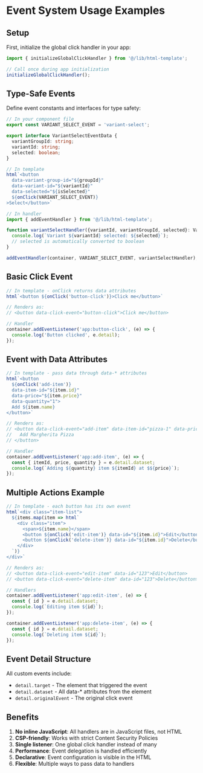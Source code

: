 # Event System Usage Examples

## Setup

First, initialize the global click handler in your app:

```javascript
import { initializeGlobalClickHandler } from '@/lib/html-template';

// Call once during app initialization
initializeGlobalClickHandler();
```

## Type-Safe Events

Define event constants and interfaces for type safety:

```typescript
// In your component file
export const VARIANT_SELECT_EVENT = 'variant-select';

export interface VariantSelectEventData {
  variantGroupId: string;
  variantId: string;
  selected: boolean;
}

// In template
html`<button 
  data-variant-group-id="${groupId}"
  data-variant-id="${variantId}"
  data-selected="${isSelected}"
  ${onClick(VARIANT_SELECT_EVENT)}
>Select</button>`

// In handler
import { addEventHandler } from '@/lib/html-template';

function variantSelectHandler({variantId, variantGroupId, selected}: VariantSelectEventData) {
  console.log(`Variant ${variantId} selected: ${selected}`);
  // selected is automatically converted to boolean
}

addEventHandler(container, VARIANT_SELECT_EVENT, variantSelectHandler);
```

## Basic Click Event

```javascript
// In template - onClick returns data attributes
html`<button ${onClick('button-click')}>Click me</button>`

// Renders as:
// <button data-click-event="button-click">Click me</button>

// Handler
container.addEventListener('app:button-click', (e) => {
  console.log('Button clicked', e.detail);
});
```

## Event with Data Attributes

```javascript
// In template - pass data through data-* attributes
html`<button 
  ${onClick('add-item')}
  data-item-id="${item.id}"
  data-price="${item.price}"
  data-quantity="1">
  Add ${item.name}
</button>`

// Renders as:
// <button data-click-event="add-item" data-item-id="pizza-1" data-price="12.99" data-quantity="1">
//   Add Margherita Pizza
// </button>

// Handler
container.addEventListener('app:add-item', (e) => {
  const { itemId, price, quantity } = e.detail.dataset;
  console.log(`Adding ${quantity} item ${itemId} at $${price}`);
});
```

## Multiple Actions Example

```javascript
// In template - each button has its own event
html`<div class="item-list">
  ${items.map(item => html`
    <div class="item">
      <span>${item.name}</span>
      <button ${onClick('edit-item')} data-id="${item.id}">Edit</button>
      <button ${onClick('delete-item')} data-id="${item.id}">Delete</button>
    </div>
  `)}
</div>`

// Renders as:
// <button data-click-event="edit-item" data-id="123">Edit</button>
// <button data-click-event="delete-item" data-id="123">Delete</button>

// Handlers
container.addEventListener('app:edit-item', (e) => {
  const { id } = e.detail.dataset;
  console.log(`Editing item ${id}`);
});

container.addEventListener('app:delete-item', (e) => {
  const { id } = e.detail.dataset;
  console.log(`Deleting item ${id}`);
});
```

## Event Detail Structure

All custom events include:
- `detail.target` - The element that triggered the event
- `detail.dataset` - All data-* attributes from the element
- `detail.originalEvent` - The original click event

## Benefits

1. **No inline JavaScript**: All handlers are in JavaScript files, not HTML
2. **CSP-friendly**: Works with strict Content Security Policies
3. **Single listener**: One global click handler instead of many
4. **Performance**: Event delegation is handled efficiently
5. **Declarative**: Event configuration is visible in the HTML
6. **Flexible**: Multiple ways to pass data to handlers